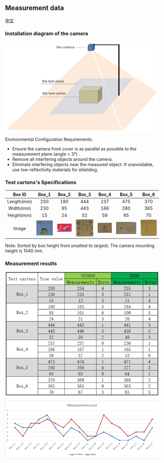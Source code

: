 ## Measurement data

[中文](Measurement_data.zh-CN.md)

### Installation diagram of the camera

<img src="assets/installation.png" alt="installation" style="zoom:80%;" />

Environmental Configuration Requirements:

- Ensure the camera front cover is as parallel as possible to the measurement plane (angle < 3°) .
- Remove all interfering objects around the camera.
- Eliminate interfering objects near the measured object. If unavoidable, use low-reflectivity materials for shielding.

### Test cartons's Specifications

|   Box ID   |           Box_1            |           Box_2            |           Box_3            |           Box_4            |           Box_5            |           Box_6            |
| :--------: | :------------------------: | :------------------------: | :------------------------: | :------------------------: | :------------------------: | :------------------------: |
| Length(mm) |            250             |            180             |            444             |            237             |            475             |            370             |
| Width(mm)  |            230             |             95             |            443             |            166             |            280             |            365             |
| Height(mm) |             15             |             24             |             52             |             59             |             65             |             70             |
|   Image    | ![Box_1](assets/Box_1.png) | ![Box_2](assets/Box_2.png) | ![Box_3](assets/Box_3.png) | ![Box_4](assets/Box_4.png) | ![Box_5](assets/Box_5.png) | ![Box_6](assets/Box_6.png) |

Note: Sorted by box height from smallest to largest; The camera mounting height is 1040 mm.

### Measurement results

![Measurements](assets/Measurements.png)

![measurement_error](assets/measurement_error.png)

